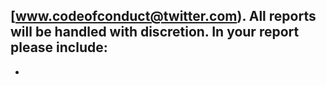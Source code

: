 
## [www.codeofconduct@twitter.com). All reports will be handled with discretion. In your report please include:

-
